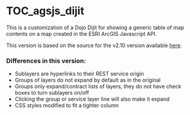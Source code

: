 TOC_agsjs_dijit
===============
This is a customization of a Dojo Dijit for showing a generic table of map contents on a map created in the ESRI ArcGIS Javascript API.

This version is based on the source for the v2.10 version available [here](//www.arcgis.com/home/item.html?id=9b6280a6bfb0430f8d1ebc969276b109).

### Differences in this version:

* Sublayers are hyperlinks to their REST service origin
* Groups of layers do not expand by default as in the original
* Groups only expand/contract lists of layers, they do not have check boxes to turn sublayers on/off
* Clicking the group or service layer line will also make it expand
* CSS styles modified to fit a tighter column


